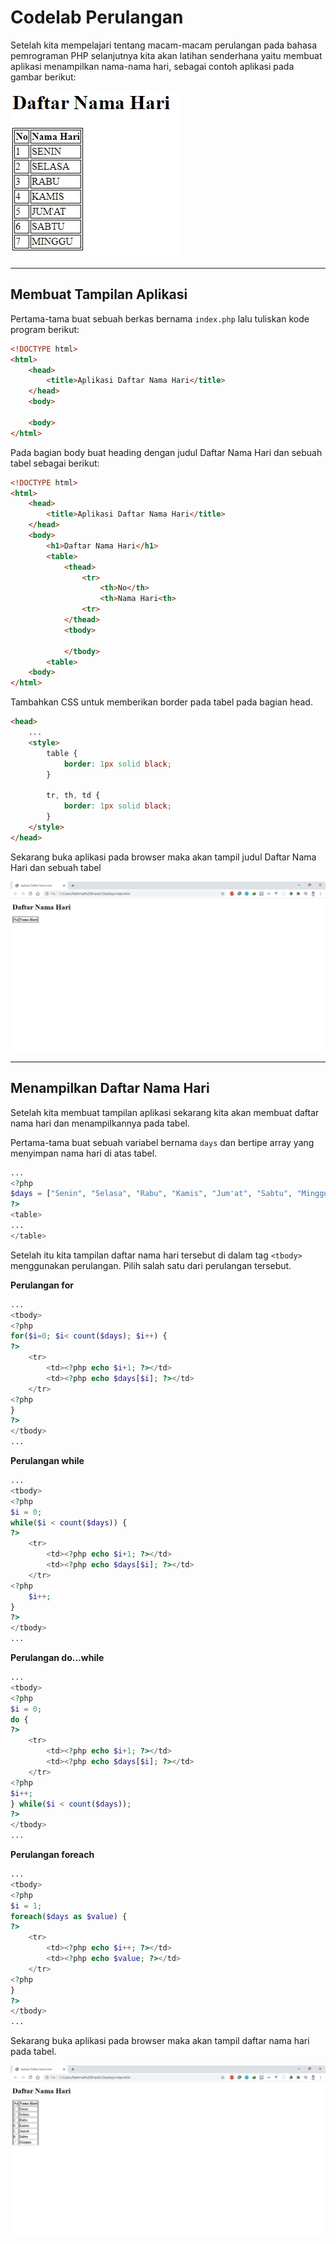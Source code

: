 # Codelab Perulangan

Setelah kita mempelajari tentang macam-macam perulangan pada bahasa pemrograman PHP selanjutnya kita akan latihan senderhana yaitu membuat aplikasi menampilkan nama-nama hari, sebagai contoh aplikasi pada gambar berikut:

![Tampilan Aplikasi](img/img_1.jpg)

---

## Membuat Tampilan Aplikasi

Pertama-tama buat sebuah berkas bernama ```index.php``` lalu tuliskan kode program berikut:

```html
<!DOCTYPE html>
<html>
    <head>
        <title>Aplikasi Daftar Nama Hari</title>
    </head>
    <body>

    <body>
</html>
```

Pada bagian body buat heading dengan judul Daftar Nama Hari dan sebuah tabel sebagai berikut:

```html
<!DOCTYPE html>
<html>
    <head>
        <title>Aplikasi Daftar Nama Hari</title>
    </head>
    <body>
        <h1>Daftar Nama Hari</h1>
        <table>
            <thead>
                <tr>
                    <th>No</th>
                    <th>Nama Hari<th>
                <tr>
            </thead>
            <tbody>

            </tbody>
        <table>
    <body>
</html>
```

Tambahkan CSS untuk memberikan border pada tabel pada bagian head.

```html
<head>
	...
    <style>
        table {
            border: 1px solid black;
        }

        tr, th, td {
            border: 1px solid black;
        }
    </style>
</head>
```

Sekarang buka aplikasi pada browser maka akan tampil judul Daftar Nama Hari dan sebuah tabel

![Tampilan Aplikasi](img/img_2.jpg)

---

## Menampilkan Daftar Nama Hari

Setelah kita membuat tampilan aplikasi sekarang kita akan membuat daftar nama hari dan menampilkannya pada tabel.

Pertama-tama buat sebuah variabel bernama ```days``` dan bertipe array yang menyimpan nama hari di atas tabel.

```php
...
<?php
$days = ["Senin", "Selasa", "Rabu", "Kamis", "Jum'at", "Sabtu", "Minggu"];
?>
<table>
...
</table>
```

Setelah itu kita tampilan daftar nama hari tersebut di dalam tag ```<tbody>``` menggunakan perulangan. Pilih salah satu dari perulangan tersebut.

**Perulangan for**

```php
...
<tbody>
<?php
for($i=0; $i< count($days); $i++) {
?>
    <tr>
        <td><?php echo $i+1; ?></td>
        <td><?php echo $days[$i]; ?></td>
    </tr>
<?php
}
?>
</tbody>
...
```

**Perulangan while**

```php
...
<tbody>
<?php
$i = 0;
while($i < count($days)) {
?>
    <tr>
        <td><?php echo $i+1; ?></td>
        <td><?php echo $days[$i]; ?></td>
    </tr>
<?php
    $i++;
}
?>
</tbody>
...
```

**Perulangan do...while**

```php
...
<tbody>
<?php
$i = 0;
do {
?>
    <tr>
        <td><?php echo $i+1; ?></td>
        <td><?php echo $days[$i]; ?></td>
    </tr>
<?php
$i++;
} while($i < count($days));
?>
</tbody>
...
```

**Perulangan foreach**

```php
...
<tbody>
<?php
$i = 1;
foreach($days as $value) {
?>
    <tr>
        <td><?php echo $i++; ?></td>
        <td><?php echo $value; ?></td>
    </tr>
<?php
}
?>
</tbody>
...
```

Sekarang buka aplikasi pada browser maka akan tampil daftar nama hari pada tabel.

![Tampilan Aplikasi](img/img_3.jpg)